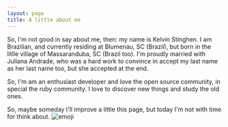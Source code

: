 ```yaml
---
layout: page
title: A little about me
---
```


So, I'm not good in say about me, then: my name is Kelvin Stinghen. I am Brazilian, and currently residing at Blumenau, SC (Brazil), but born in the litlle village of Massaranduba, SC (Brazil too). I'm proudly married with Juliana Andrade, who was a hard work to convince in accept my last name as her last name too, but she accepted at the end.

So, I'm am an enthusiast developer and love the open source community, in special the ruby community. I love to discover new things and study the old ones.

So, maybe someday I'll improve a little this page, but today I'm not with time for think about. ![emoji](https://github.global.ssl.fastly.net/images/icons/emoji/smiley.png)